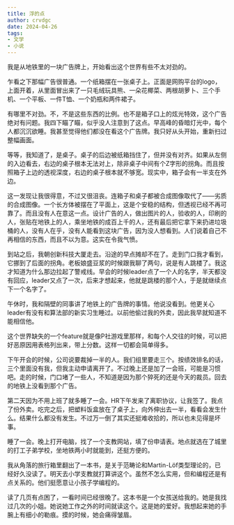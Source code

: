 ```yaml
---
title: 浮的点
author: crvdgc
date: 2024-04-26
tags:
- 文学
- 小说
---
```


我是从地铁里的一块广告牌上，开始看出这个世界有些不太对劲的。

乍看之下那幅广告很普通。一个纸箱摆在一张桌子上。正面是网购平台的logo，上面开着，从里面冒出来了一只毛绒玩具熊、一朵花椰菜、两根胡萝卜、三个手机、一个平板、一件T恤、一个奶瓶和两件裙子。

有哪里不对劲。不，不是这些东西的比例。也不是箱子口上的炫光特效，这个广告绝对有问题。我四下瞄了瞄，似乎没人注意到了这点。早高峰的昏暗灯光中，每个人都沉沉欲睡。我甚至觉得他们都没在看这个广告牌。我只好从头开始，重新扫过整幅画面。

等等，我知道了，是桌子。桌子的后边被纸箱挡住了，但并没有对齐。如果从左侧的入边看去，右边的桌子根本无法对上，除非桌子中间有个Z字形的拐角。而且按照箱子上边的透视深度，右边的桌子根本就不够宽。现实中，箱子会有一半支在外边。

这一发现让我很得意，不过又很沮丧。连箱子和桌子都被合成图像取代了——劣质的合成图像。一个长方体被摆在了平面上，这是个安稳的结构，但透视已经不再可靠了。而且没有人在意这一点。设计广告的人，做出图片的人，验收的人，印刷的人，张贴在地铁上的人，乘坐地铁的成百上千的人，还有最后把它拿下来扔进垃圾桶的人，没有人在乎，没有人能看到这块广告，因为没人想看到。人们说着自己不再相信的东西，而且不以为意。这实在令我气愤。

到站之后，我朝创新科技大厦走去。沿途的早点摊却不在了。走到门口我才看到，它挪到了后面的拐角。老板娘盛豆浆的时候跟我聊了两句，说是有人跳楼了。我这才知道为什么那边拉起了警戒线。早会的时候leader点了一个人的名字，半天都没有回应，leader又点了一次，后来才想起来，他就是跳楼的那个人，于是就继续点下一个名字了。

午休时，我和隔壁的同事讲了地铁上的广告牌的事情。他说没看到。他更关心leader有没有和算法部的新实习生睡过。以前他偷过我的外卖，因此我早就知道不能相信他。

这个世界缺失的一个feature就是像P社游戏里那样，和每个人交往的时候，可以把好恶原因用表格列出来，带上分数。这样一切都会简单得多。

下午开会的时候，公司说要裁掉一半的人。我们组里要走三个。按绩效排名的话，三个里面没有我，但我主动申请离开了。不过晚上还是加了一会班，可能是习惯吧。走的时候，门口堵了一些人，不知道是因为那个猝死的还是今天的裁员。回去的地铁上没看到那个广告。

第二天因为不用上班了就多睡了一会。HR下午发来了离职协议，让我签了。我点了份外卖。吃完之后，把塑料饭盒放在了桌子上，向外伸出去一半，看看会发生什么。结果什么都没有发生。不过万一倒了其实还挺难收拾的，所以也未见得是坏事。

睡了一会。晚上打开电脑，找了一个支教网站，填了份申请表。地点就选在了城里的打工子弟学校，坐地铁两小时就能到，还挺方便的。

我从角落的旅行箱里翻出了一本书，是关于范畴论和Martin-Löf类型理论的，已经好久没读了。明天去小学支教就打算讲这个。虽然不怎么实用，但和编程还是有点关系的。他们挺愿意让小孩子学编程的。

读了几页有点困了，一看时间已经很晚了。这本书是一个女孩送给我的。她是我找过几次的小姐。她说她工作之外的时间就读这个。这是她的爱好。我想起来她的手腕上有细小的勒痕。摸的时候，她会痛得皱眉。


